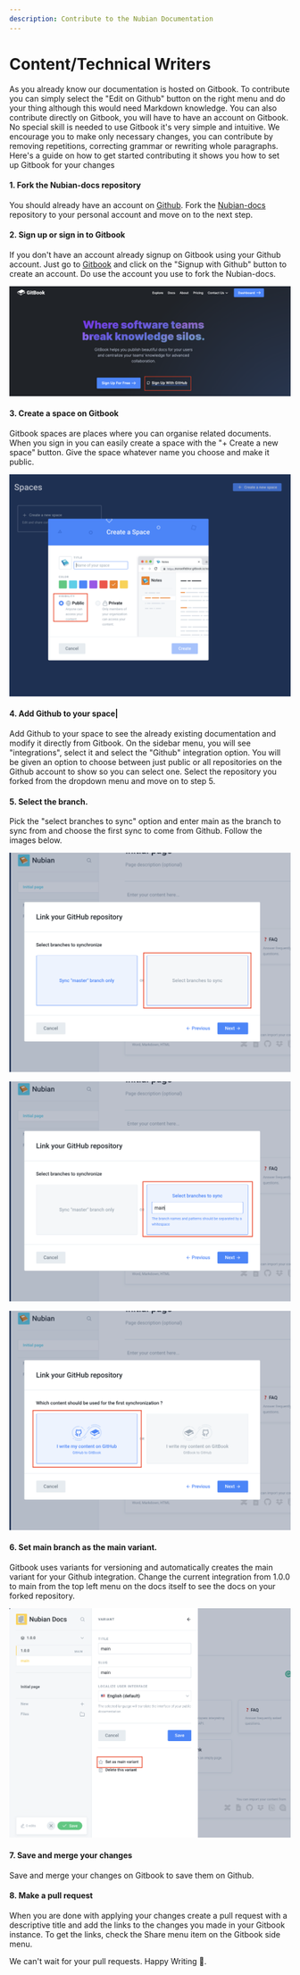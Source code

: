 ```yaml
---
description: Contribute to the Nubian Documentation
---
```


# Content/Technical Writers

As you already know our documentation is hosted on Gitbook. To contribute you can simply select the "Edit on Github" button on the right menu and do your thing although this would need Markdown knowledge. You can also contribute directly on Gitbook, you will have to have an account on Gitbook. No special skill is needed to use Gitbook it's very simple and intuitive. We encourage you to make only necessary changes, you can contribute by removing repetitions, correcting grammar or rewriting whole paragraphs. Here's a guide on how to get started contributing it shows you how to set up Gitbook for your changes

#### 1. Fork the Nubian-docs repository

You should already have an account on [Github](https://github.com). Fork the [Nubian-docs](https://github.com/Open-Currency-Collective/Nubian-docs) repository to your personal account and move on to the next step.

#### 2. Sign up or sign in to Gitbook

If you don't have an account already signup on Gitbook using your Github account. Just go to [Gitbook](https://gitbook.com) and click on the "Signup with Github" button to create an account. Do use the account you use to fork the Nubian-docs.

![Sign Up With Github on Gitbook](../.gitbook/assets/nubian-signup-with-github.png)

#### 3. Create a space on Gitbook

Gitbook spaces are places where you can organise related documents. When you sign in you can easily create a space with the "+ Create a new space" button. Give the space whatever name you choose and make it public.

![](../.gitbook/assets/nubian-create-a-space.png)

#### **4. Add Github to your space\|**

Add Github to your space to see the already existing documentation and modify it directly from Gitbook. On the sidebar menu, you will see "integrations", select it and select the "Github" integration option. You will be given an option to choose between just public or all repositories on the Github account to show so you can select one. Select the repository you forked from the dropdown menu and move on to step 5.

#### 5. Select the branch.

Pick the "select branches to sync" option and enter main as the branch to sync from and choose the first sync to come from Github. Follow the images below.  


![Select the option to sync branches](../.gitbook/assets/nubian-select-branch.png)

![Enter &quot;main&quot; as the branch you want to sync](../.gitbook/assets/nubian-enter-main.png)

![Select the first sync to come from Github.](../.gitbook/assets/nubian-gitbook-to-github%20%281%29.png)

#### 6. Set main branch as the main variant.

Gitbook uses variants for versioning and automatically creates the main variant for your Github integration. Change the current integration from 1.0.0 to main from the top left menu on the docs itself to see the docs on your forked repository.

![Change main variant to main.](../.gitbook/assets/nubian-set-main-as-main-variant.png)

#### 7. Save and merge your changes

Save and merge your changes on Gitbook to save them on Github.

#### 8. Make a pull request

When you are done with applying your changes create a pull request with a descriptive title and add the links to the changes you made in your Gitbook instance. To get the links, check the Share menu item on the Gitbook side menu.

We can't wait for your pull requests. Happy Writing 🎉. 





